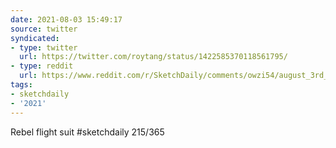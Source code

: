 ```yaml
---
date: 2021-08-03 15:49:17
source: twitter
syndicated:
- type: twitter
  url: https://twitter.com/roytang/status/1422585370118561795/
- type: reddit
  url: https://www.reddit.com/r/SketchDaily/comments/owzi54/august_3rd_flight_suit/h7kde9j/
tags:
- sketchdaily
- '2021'
---
```


Rebel flight suit #sketchdaily 215/365 
